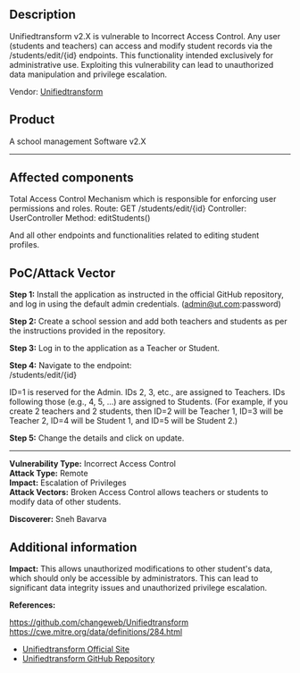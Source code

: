 ## Description

Unifiedtransform v2.X is vulnerable to Incorrect Access Control. Any user (students and teachers) can access and modify student records via the /students/edit/{id} endpoints. This functionality intended exclusively for administrative use. Exploiting this vulnerability can lead to unauthorized data manipulation and privilege escalation.

Vendor: [Unifiedtransform](https://github.com/changeweb/Unifiedtransform)


## Product

A school management Software
v2.X

---

## Affected components

Total Access Control Mechanism which is responsible for enforcing user permissions and roles.
Route: GET /students/edit/{id}
Controller: UserController
Method: editStudents()

And all other endpoints and functionalities related to editing student profiles.

## PoC/Attack Vector

**Step 1:** Install the application as instructed in the official GitHub repository, and log in using the default admin credentials. (admin@ut.com:password)

**Step 2:** Create a school session and add both teachers and students as per the instructions provided in the repository.

**Step 3:** Log in to the application as a Teacher or Student.

**Step 4:** Navigate to the endpoint:  
/students/edit/{id}

ID=1 is reserved for the Admin.
IDs 2, 3, etc., are assigned to Teachers.
IDs following those (e.g., 4, 5, ...) are assigned to Students.
(For example, if you create 2 teachers and 2 students, then ID=2 will be Teacher 1, ID=3 will be Teacher 2, ID=4 will be Student 1, and ID=5 will be Student 2.)

**Step 5:** Change the details and click on update.

---

**Vulnerability Type:** Incorrect Access Control  
**Attack Type:** Remote  
**Impact:** Escalation of Privileges  
**Attack Vectors:** Broken Access Control allows teachers or students to modify data of other students.

**Discoverer:** Sneh Bavarva


## Additional information

**Impact:** This allows unauthorized modifications to other student's data, which should only be accessible by administrators. This can lead to significant data integrity issues and unauthorized privilege escalation.


**References:**

https://github.com/changeweb/Unifiedtransform
https://cwe.mitre.org/data/definitions/284.html

- [Unifiedtransform Official Site](http://unifiedtransform.com)
- [Unifiedtransform GitHub Repository](https://github.com/changeweb/Unifiedtransform)